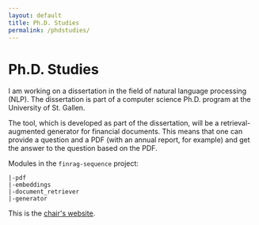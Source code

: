 ```yaml
---
layout: default
title: Ph.D. Studies
permalink: /phdstudies/
---
```


# Ph.D. Studies

I am working on a dissertation in the field of natural language processing (NLP). The dissertation is part of a computer science Ph.D. program at the University of St. Gallen.

The tool, which is developed as part of the dissertation, will be a retrieval-augmented generator for financial documents. This means that one can provide a question and a PDF (with an annual report, for example) and get the answer to the question based on the PDF.

Modules in the `finrag-sequence` project:
```
|-pdf
|-embeddings
|-document_retriever
|-generator
```

This is the [chair's website](https://ics.unisg.ch/chair-ds-nlp-handschuh/).